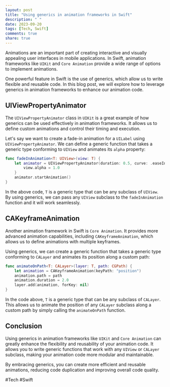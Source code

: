 ```yaml
---
layout: post
title: "Using generics in animation frameworks in Swift"
description: " "
date: 2023-09-20
tags: [Tech, Swift]
comments: true
share: true
---
```


Animations are an important part of creating interactive and visually appealing user interfaces in mobile applications. In Swift, animation frameworks like `UIKit` and `Core Animation` provide a wide range of options to implement animations. 

One powerful feature in Swift is the use of generics, which allow us to write flexible and reusable code. In this blog post, we will explore how to leverage generics in animation frameworks to enhance our animation code.

## UIViewPropertyAnimator

The `UIViewPropertyAnimator` class in `UIKit` is a great example of how generics can be used effectively in animation frameworks. It allows us to define custom animations and control their timing and execution.

Let's say we want to create a fade-in animation for a `UILabel` using `UIViewPropertyAnimator`. We can define a generic function that takes a generic type conforming to `UIView` and animates its `alpha` property:

```swift
func fadeInAnimation<T: UIView>(view: T) {
    let animator = UIViewPropertyAnimator(duration: 0.5, curve: .easeIn) {
        view.alpha = 1.0
    }
    animator.startAnimation()
}
```

In the above code, `T` is a generic type that can be any subclass of `UIView`. By using generics, we can pass any `UIView` subclass to the `fadeInAnimation` function and it will work seamlessly.

## CAKeyframeAnimation

Another animation framework in Swift is `Core Animation`. It provides more advanced animation capabilities, including `CAKeyframeAnimation`, which allows us to define animations with multiple keyframes.

Using generics, we can create a generic function that takes a generic type conforming to `CALayer` and animates its position along a custom path:

```swift
func animateOnPath<T: CALayer>(layer: T, path: CGPath) {
    let animation = CAKeyframeAnimation(keyPath: "position")
    animation.path = path
    animation.duration = 2.0
    layer.add(animation, forKey: nil)
}
```

In the code above, `T` is a generic type that can be any subclass of `CALayer`. This allows us to animate the position of any `CALayer` subclass along a custom path by simply calling the `animateOnPath` function.

## Conclusion

Using generics in animation frameworks like `UIKit` and `Core Animation` can greatly enhance the flexibility and reusability of your animation code. It allows you to write generic functions that work with any `UIView` or `CALayer` subclass, making your animation code more modular and maintainable.

By embracing generics, you can create more efficient and reusable animations, reducing code duplication and improving overall code quality.

#Tech #Swift